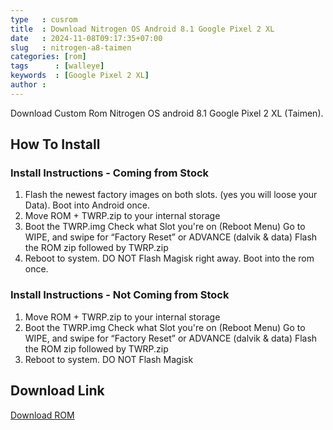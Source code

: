 ```yaml
---
type   : cusrom
title  : Download Nitrogen OS Android 8.1 Google Pixel 2 XL
date   : 2024-11-08T09:17:35+07:00
slug   : nitrogen-a8-taimen
categories: [rom]
tags      : [walleye]
keywords  : [Google Pixel 2 XL]
author :
---
```


Download Custom Rom Nitrogen OS android 8.1 Google Pixel 2 XL (Taimen).

## How To Install 
### Install Instructions - Coming from Stock

1. Flash the newest factory images on both slots. (yes you will loose your Data). Boot into Android once.
2. Move ROM + TWRP.zip to your internal storage
3. Boot the TWRP.img
Check what Slot you're on (Reboot Menu)
Go to WIPE, and swipe for “Factory Reset” or ADVANCE (dalvik & data)
Flash the ROM zip followed by TWRP.zip
4. Reboot to system. DO NOT Flash Magisk right away. Boot into the rom once.


### Install Instructions - Not Coming from Stock
1. Move ROM + TWRP.zip to your internal storage
2. Boot the TWRP.img
Check what Slot you're on (Reboot Menu)
Go to WIPE, and swipe for “Factory Reset” or ADVANCE (dalvik & data)
Flash the ROM zip followed by TWRP.zip
3. Reboot to system. DO NOT Flash Magisk

## Download Link
[Download ROM](https://sourceforge.net/projects/nitrogen-project/files/taimen/)


